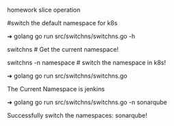 homework
slice operation

#switch  the default namespace for k8s

➜  golang go run src/switchns/switchns.go -h

switchns               # Get the current namespace!

switchns -n namespace  # switch the namespace in k8s!

➜  golang go run src/switchns/switchns.go

The Current Namespace is jenkins

➜  golang go run src/switchns/switchns.go -n sonarqube

Successfully switch the namespaces: sonarqube!
